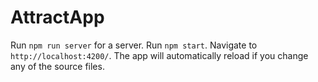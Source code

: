 # AttractApp

Run `npm run server` for a server. 
Run `npm start`. 
Navigate to `http://localhost:4200/`. The app will automatically reload if you change any of the source files.
